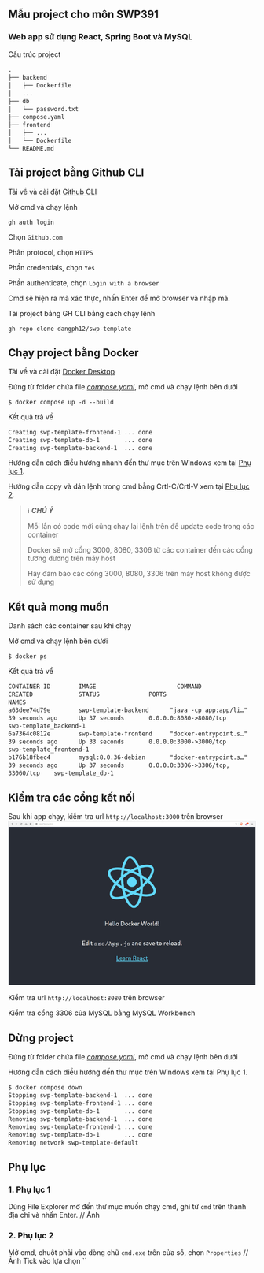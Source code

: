 ## Mẫu project cho môn SWP391
### Web app sử dụng React, Spring Boot và MySQL

Cấu trúc project
```
.
├── backend
│   ├── Dockerfile
│   ...
├── db
│   └── password.txt
├── compose.yaml
├── frontend
│   ├── ...
│   └── Dockerfile
└── README.md
```

## Tải project bằng Github CLI

Tải về và cài đặt [Github CLI](https://cli.github.com/)

Mở cmd và chạy lệnh
```
gh auth login
```
Chọn `Github.com`

Phân protocol, chọn `HTTPS`

Phần credentials, chọn `Yes`

Phần authenticate, chọn `Login with a browser`

Cmd sẽ hiện ra mã xác thực, nhấn Enter để mở browser và nhập mã.

Tải project bằng GH CLI bằng cách chạy lệnh
```
gh repo clone dangph12/swp-template
```

## Chạy project bằng Docker

Tải về và cài đặt [Docker Desktop](https://www.docker.com/products/docker-desktop/)

Đứng từ folder chứa file [_compose.yaml_](compose.yaml), mở cmd và chạy lệnh bên dưới

```
$ docker compose up -d --build
```
Kết quả trả về
```
Creating swp-template-frontend-1 ... done
Creating swp-template-db-1       ... done
Creating swp-template-backend-1  ... done
```

Hướng dẫn cách điều hướng nhanh đến thư mục trên Windows xem tại [Phụ lục 1](#1-phụ-lục-1).

Hướng dẫn copy và dán lệnh trong cmd bằng Crtl-C/Crtl-V xem tại [Phụ lục 2](#2-phụ-lục-2).

> ℹ️ **_CHÚ Ý_**
>
> Mỗi lần có code mới cũng chạy lại lệnh trên để update code trong các container
> 
> Docker sẽ mở cổng 3000, 8080, 3306 từ các container đến các cổng tương đương trên máy host
> 
> Hãy đảm bảo các cổng 3000, 8080, 3306 trên máy host không được sử dụng

## Kết quả mong muốn

Danh sách các container sau khi chạy

Mở cmd và chạy lệnh bên dưới
```
$ docker ps
```
Kết quả trả về
```
CONTAINER ID        IMAGE                       COMMAND                  CREATED             STATUS              PORTS                                NAMES
a63dee74d79e        swp-template-backend      "java -cp app:app/li…"   39 seconds ago      Up 37 seconds       0.0.0.0:8080->8080/tcp               swp-template_backend-1
6a7364c0812e        swp-template-frontend     "docker-entrypoint.s…"   39 seconds ago      Up 33 seconds       0.0.0.0:3000->3000/tcp               swp-template_frontend-1
b176b18fbec4        mysql:8.0.36-debian       "docker-entrypoint.s…"   39 seconds ago      Up 37 seconds       0.0.0.0:3306->3306/tcp, 33060/tcp    swp-template_db-1
```


## Kiểm tra các cổng kết nối

Sau khi app chạy, kiểm tra url `http://localhost:3000` trên browser
![page](./tutorials/output.jpg)

Kiểm tra url `http://localhost:8080` trên browser

Kiểm tra cổng 3306 của MySQL bằng MySQL Workbench

## Dừng project

Đứng từ folder chứa file [_compose.yaml_](compose.yaml), mở cmd và chạy lệnh bên dưới

Hướng dẫn cách điều hướng đến thư mục trên Windows xem tại Phụ lục 1.
```
$ docker compose down
Stopping swp-template-backend-1  ... done
Stopping swp-template-frontend-1 ... done
Stopping swp-template-db-1       ... done
Removing swp-template-backend-1  ... done
Removing swp-template-frontend-1 ... done
Removing swp-template-db-1       ... done
Removing network swp-template-default
```

## Phụ lục
### 1. Phụ lục 1
Dùng File Explorer mở đến thư mục muốn chạy cmd, ghi từ `cmd` trên thanh địa chỉ và nhấn Enter.
// Ảnh
### 2. Phụ lục 2
Mở cmd, chuột phải vào dòng chữ `cmd.exe` trên cửa sổ, chọn `Properties`
// Ảnh
Tick vào lựa chọn ``
